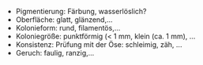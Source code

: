 - Pigmentierung: Färbung, wasserlöslich?
- Oberfläche: glatt, glänzend,...
- Kolonieform: rund, filamentös,...
- Koloniegröße: punktförmig (< 1 mm, klein (ca. 1 mm), ...
- Konsistenz: Prüfung mit der Öse: schleimig, zäh, ...
- Geruch: faulig, ranzig,...